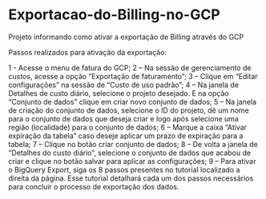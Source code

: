 # Exportacao-do-Billing-no-GCP
Projeto informando como ativar a exportação de Billing através do GCP

Passos realizados para ativação da exportação:

1 - Acesse o menu de fatura do GCP;
2 – Na sessão de gerenciamento de custos, acesse a opção “Exportação de faturamento”;
3 – Clique em “Editar configurações” na sessão de “Custo de uso padrão”;
4 – Na janela de Detalhes de custo diário, selecione o projeto desejado. E na opção “Conjunto de dados” clique em criar novo conjunto de dados;
5 – Na janela de criação do conjunto de dados, selecione o ID do projeto, dê um nome para o conjunto de dados que deseja criar e logo após selecione uma região (localidade) para o conjunto de dados;
6 – Marque a caixa “Ativar expiração da tabela” caso deseje aplicar um prazo de expiração para a tabela;
7 – Clique no botão criar conjunto de dados;
8 – De volta a janela de “Detalhes do custo diário”, selecione o conjunto de dados que acabou de criar e clique no botão salvar para aplicar as configurações;
9 – Para ativar o BigQuery Export, siga os 8 passos presentes no tutorial localizado a direita da página. Esse tutorial detalhará cada um dos passos necessários para concluir o processo de exportação dos dados. 
